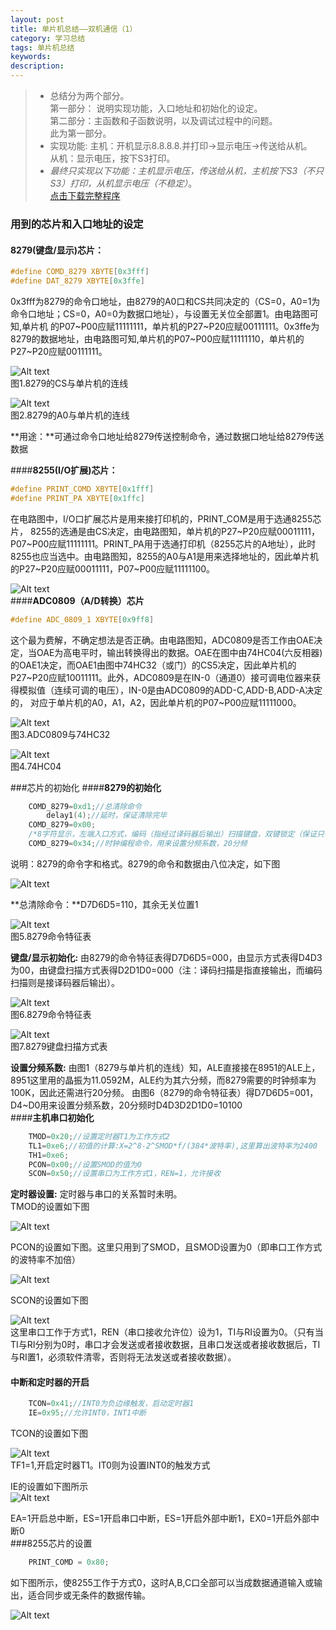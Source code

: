 ```yaml
---
layout: post
title: 单片机总结——双机通信（1）
category: 学习总结
tags: 单片机总结
keywords: 
description:
---
```

> - 总结分为两个部分。  
第一部分： 说明实现功能，入口地址和初始化的设定。  
第二部分：主函数和子函数说明，以及调试过程中的问题。  
此为第一部分。
> - 实现功能:
> 主机：开机显示8.8.8.8.并打印->显示电压->传送给从机。  
> 从机：显示电压，按下S3打印。  
> - *最终只实现以下功能：主机显示电压，传送给从机，主机按下S3（不只S3）打印，从机显示电压（不稳定）*。     
[点击下载完整程序](http://download.csdn.net/detail/gonghuiyun19910610/9244253)


### 用到的芯片和入口地址的设定
#### **8279(键盘/显示)芯片：**
``` c
#define COMD_8279 XBYTE[0x3fff]
#define DAT_8279 XBYTE[0x3ffe]
```  

0x3fff为8279的命令口地址，由8279的A0口和CS共同决定的（CS=0，A0=1为命令口地址；CS=0，A0=0为数据口地址），与设置无关位全部置1。由电路图可知,单片机
的P07~P00应赋11111111，单片机的P27~P20应赋00111111。0x3ffe为8279的数据地址，由电路图可知,单片机的P07~P00应赋11111110，单片机的P27~P20应赋00111111。


 ![Alt text](/public/danpianji/1446555595177.png)  
图1.8279的CS与单片机的连线  
 
![Alt text](/public/danpianji/1446555721023.png)  
图2.8279的A0与单片机的连线  

**用途：**可通过命令口地址给8279传送控制命令，通过数据口地址给8279传送数据  

####**8255(I/O扩展)芯片：**
``` c
#define PRINT_COMD XBYTE[0x1fff]
#define PRINT_PA XBYTE[0x1ffc]
```
在电路图中，I/O口扩展芯片是用来接打印机的，PRINT_COM是用于选通8255芯片， 8255的选通是由CS决定，由电路图知，单片机的P27~P20应赋00011111，P07~P00应赋11111111。PRINT_PA用于选通打印机（8255芯片的A地址），此时8255也应当选中。由电路图知，8255的A0与A1是用来选择地址的，因此单片机的P27~P20应赋00011111，P07~P00应赋11111100。 


![Alt text](/public/danpianji/1446556775867.png)  
####**ADC0809（A/D转换）芯片**
``` c
#define ADC_0809_1 XBYTE[0x9ff8]
```
这个最为费解，不确定想法是否正确。由电路图知，ADC0809是否工作由OAE决定，当OAE为高电平时，输出转换得出的数据。OAE在图中由74HC04(六反相器)的OAE1决定，而OAE1由图中74HC32（或门）的CS5决定，因此单片机的P27~P20应赋10011111。此外，ADC0809是在IN-0（通道0）接可调电位器来获得模拟值（连续可调的电压），IN-0是由ADC0809的ADD-C,ADD-B,ADD-A决定的， 对应于单片机的A0，A1，A2，因此单片机的P07~P00应赋11111000。 


![Alt text](/public/danpianji/1446559733612.png)  
图3.ADC0809与74HC32  

![Alt text](/public/danpianji/1446559754633.png)  
图4.74HC04  

###芯片的初始化
####**8279的初始化**
``` c
	COMD_8279=0xd1;//总清除命令
		delay1(4);//延时，保证清除完毕
	COMD_8279=0x00;
	/*8字符显示，左端入口方式，编码（指经过译码器后输出）扫描键盘，双键锁定（保证只有一个键按下）*/
	COMD_8279=0x34;//时钟编程命令，用来设置分频系数，20分频
```
说明：8279的命令字和格式。8279的命令和数据由八位决定，如下图

 
![Alt text](/public/danpianji/1446560346914.png)  

**总清除命令：**D7D6D5=110，其余无关位置1 

![Alt text](/public/danpianji/1446560503511.png)  
图5.8279命令特征表  

**键盘/显示初始化:**
由8279的命令特征表得D7D6D5=000，由显示方式表得D4D3为00，由键盘扫描方式表得D2D1D0=000（注：译码扫描是指直接输出，而编码扫描则是接译码器后输出）。 


![Alt text](/public/danpianji/1446560961763.png)  
 图6.8279命令特征表  

![Alt text](/public/danpianji/1446560981557.png)  
图7.8279键盘扫描方式表  

**设置分频系数:**
由图1（8279与单片机的连线）知，ALE直接接在8951的ALE上，8951这里用的晶振为11.0592M，ALE约为其六分频，而8279需要的时钟频率为100K，因此还需进行20分频。 
由图6（8279的命令特征表）得D7D6D5=001，D4~D0用来设置分频系数，20分频时D4D3D2D1D0=10100  
####**主机串口初始化**
``` c
	TMOD=0x20;//设置定时器T1为工作方式2
	TL1=0xe6;//初值的计算:X=2^8-2^SMOD*f/(384*波特率),这里算出波特率为2400
	TH1=0xe6;
	PCON=0x00;//设置SMOD的值为0
	SCON=0x50;//设置串口为工作方式1，REN=1，允许接收
```
**定时器设置:**
定时器与串口的关系暂时未明。  
TMOD的设置如下图 


![Alt text](/public/danpianji/1446562339912.png)  

PCON的设置如下图。这里只用到了SMOD，且SMOD设置为0（即串口工作方式的波特率不加倍） 

![Alt text](/public/danpianji/1446562421444.png)  

SCON的设置如下图 

![Alt text](/public/danpianji/1446562625318.png)  
这里串口工作于方式1，REN（串口接收允许位）设为1，TI与RI设置为0。（只有当TI与RI分别为0时，串口才会发送或者接收数据，且串口发送或者接收数据后，TI与RI置1，必须软件清零，否则将无法发送或者接收数据）。  

#### **中断和定时器的开启**
``` c
	TCON=0x41;//INT0为负边缘触发，启动定时器1
	IE=0x95;//允许INT0，INT1中断
```
TCON的设置如下图 


![Alt text](/public/danpianji/1446562887679.png)  
TF1=1,开启定时器T1。IT0则为设置INT0的触发方式  

IE的设置如下图所示  
![Alt text](/public/danpianji/1446563097557.png)  

EA=1开启总中断，ES=1开启串口中断，ES=1开启外部中断1，EX0=1开启外部中断0  
###8255芯片的设置
``` c
	PRINT_COMD = 0x80;
```
如下图所示，使8255工作于方式0，这时A,B,C口全部可以当成数据通道输入或输出，适合同步或无条件的数据传输。 


![Alt text](/public/danpianji/1446563446264.png)  
